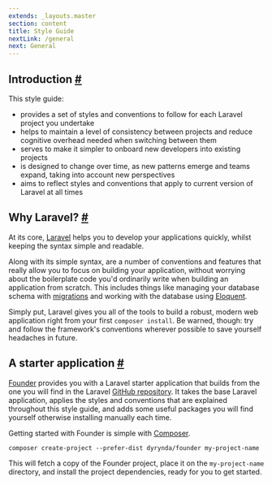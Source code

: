 ```yaml
---
extends: _layouts.master
section: content
title: Style Guide
nextLink: /general
next: General
---
```


## Introduction <a class="text-grey" name="introduction" href="#introduction">#</a>

This style guide:

* provides a set of styles and conventions to follow for each Laravel project you undertake
* helps to maintain a level of consistency between projects and reduce cognitive overhead needed when switching between them
* serves to make it simpler to onboard new developers into existing projects
* is designed to change over time, as new patterns emerge and teams expand, taking into account new perspectives
* aims to reflect styles and conventions that apply to current version of Laravel at all times

## Why Laravel? <a class="text-grey" name="why-laravel" href="#why-laravel">#</a>

At its core, [Laravel](https://laravel.com) helps you to develop your applications quickly, whilst keeping the syntax simple and readable.

Along with its simple syntax, are a number of conventions and features that really allow you to focus on building your application, without worrying about the boilerplate code you'd ordinarily write when building an application from scratch. This includes things like managing your database schema with [migrations](/migrations-schema) and working with the database using [Eloquent](/eloquent).

Simply put, Laravel gives you all of the tools to build a robust, modern web application right from your first `composer install`. Be warned, though: try and follow the framework's conventions wherever possible to save yourself headaches in future.

## A starter application <a class="text-grey" name="a-starter-application" href="#a-starter-application">#</a>

[Founder](https://github.com/michaeldyrynda/founder) provides you with a Laravel starter application that builds from the one you will find in the Laravel [GitHub repository](https://github.com/laravel/laravel). It takes the base Laravel application, applies the styles and conventions that are explained throughout this style guide, and adds some useful packages you will find yourself otherwise installing manually each time.

Getting started with Founder is simple with [Composer](https://getcomposer.org).

```
composer create-project --prefer-dist dyrynda/founder my-project-name
```

This will fetch a copy of the Founder project, place it on the `my-project-name` directory, and install the project dependencies, ready for you to get started.

